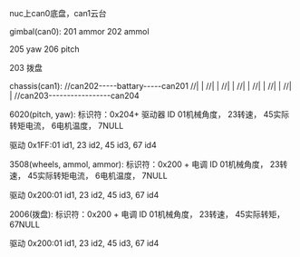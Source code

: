
nuc上can0底盘，can1云台

gimbal(can0):
201 ammor
202 ammol

205 yaw
206 pitch

203 拨盘


chassis(can1):
    //can202-----battary-----can201
    //|                         |
    //|                         |
    //|                         |
    //|                         |
    //|                         |
    //|                         |
    //|                         |
    //can203-----------------can204

6020(pitch, yaw):
标识符：0x204+ 驱动器 ID
01机械角度， 23转速， 45实际转矩电流， 6电机温度， 7NULL

驱动 0x1FF:01 id1, 23 id2, 45 id3, 67 id4


3508(wheels, ammol, ammor):
标识符：0x200 + 电调 ID
01机械角度， 23转速， 45实际转矩电流， 6电机温度， 7NULL

驱动 0x200:01 id1, 23 id2, 45 id3, 67 id4



2006(拨盘):
标识符：0x200 + 电调 ID
01机械角度， 23转速， 45实际转矩， 67NULL

驱动 0x200:01 id1, 23 id2, 45 id3, 67 id4



